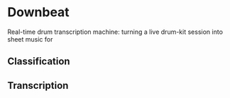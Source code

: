 # Downbeat
Real-time drum transcription machine: turning a live drum-kit session into sheet music for 


## Classification 

## Transcription
